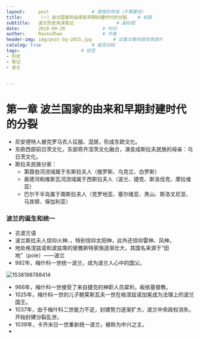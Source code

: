 ```yaml
---
layout:     post   				# 使用的布局（不需要改）
title:      （一）波兰国家的由来和早期封建时代的分裂	# 标题 
subtitle:   波兰历史阅读笔记    			# 副标题
date:       2018-09-29				# 时间
author:     RavenZhao	 			# 作者
header-img: img/post-bg-2015.jpg	 	# 这篇文章标题背景图片
catalog: true 					# 是否归档
tags:						# 标签
- 历史
- 笔记
- 波兰


---
```


# 第一章 波兰国家的由来和早期封建时代的分裂

- 尼安德特人被克罗马农人征服、混居，形成东欧文化。
- 东欧西部前日茨文化，东部奇齐涅茨文化融合，演变成斯拉夫民族的母亲：乌日茨文化。
- 斯拉夫民族分家：
  - 第聂伯河流域属于东斯拉夫人（俄罗斯、乌克兰、白罗斯）
  - 奥德河和维斯瓦河流域属于西斯拉夫人（波兰、捷克、斯洛伐克、摩拉维亚）
  - 巴尔干半岛属于南斯拉夫人（克罗地亚、塞尔维亚、黑山、斯洛文尼亚、马其顿、保加利亚）

###  波兰的诞生和统一

- 古波兰语
- 波兰斯拉夫人信仰火神、，特别信仰太阳神，此外还信仰雷神、风神。
- 地处格涅兹诺和波兹南的彼雅斯特家族逐渐壮大，其国名来源于“田地”（pole）——波兰
- 992年，梅什科一世统一波兰，成为波兰人心中的国父。

![1538198788414](https://ws4.sinaimg.cn/large/006tNc79ly1fvqnz1qxpwj30rs0r31kx.jpg)

- 966年，梅什科一世接受了来自捷克的神职人员犀利，皈依基督教。
- 1025年，梅什科一世的儿子鲍莱斯瓦夫一世在格涅兹诺加冕成为法理上的波兰国王。
- 1037年，由于梅什科二世能力不足，封建势力逐渐扩大，波兰中央政权消失，开始封建分裂乱世。
- 1039年，卡齐米日一世重新统一波兰，被称为中兴之主。
- 